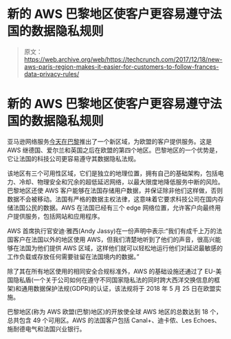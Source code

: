 # 新的 AWS 巴黎地区使客户更容易遵守法国的数据隐私规则 

> 原文：<https://web.archive.org/web/https://techcrunch.com/2017/12/18/new-aws-paris-region-makes-it-easier-for-customers-to-follow-frances-data-privacy-rules/>

# 新的 AWS 巴黎地区使客户更容易遵守法国的数据隐私规则

亚马逊网络服务[今天在巴黎](https://web.archive.org/web/20230206173631/https://www.businesswire.com/news/home/20171218006263/en/Amazon-Web-Services-Launches-New-Region-France)推出了一个新区域，为欧盟的客户提供服务。这是 AWS 继德国、爱尔兰和英国之后在欧盟的第四个地区。巴黎地区的一个优势是，它让法国的科技公司更容易遵守其数据隐私法规。

该地区有三个可用性区域，它们是独立的地理位置，拥有自己的基础架构，包括电力、冷却、物理安全和冗余的超低延迟网络，以最大限度地降低服务中断的风险。巴黎地区还使 AWS 客户能够在法国存储用户数据，并保证除非他们这样做，否则数据不会被移动。法国有严格的数据主权法律，这意味着它要求科技公司在国内存储法国公民的数据。AWS 在法国已经有三个 edge 网络位置，允许客户向最终用户提供服务，包括网站和应用程序。

AWS 首席执行官安迪·雅西(Andy Jassy)在一份声明中表示:“我们有成千上万的法国客户在法国以外的地区使用 AWS，但我们清楚地听到了他们的声音，很高兴能够在法国为他们提供 AWS 区域，这样他们就可以轻松地运行他们对延迟最敏感的工作负载或存放任何需要驻留在法国境内的数据。”

除了其在所有地区使用的相同安全合规标准外，AWS 的基础设施还通过了 EU-美国隐私盾(一个关于公司如何在遵守不同国家隐私法的同时跨大西洋交换信息的框架)和通用数据保护法规(GDPR)的认证，该法规将于 2018 年 5 月 25 日在欧盟实施。

巴黎地区(称为 AWS 欧盟(巴黎)地区)的开放使全球 AWS 地区的总数达到 18 个，总共包含 49 个可用区。AWS 的法国客户包括 Canal+、迪卡侬、Les Echoes、施耐德电气和法国兴业银行。